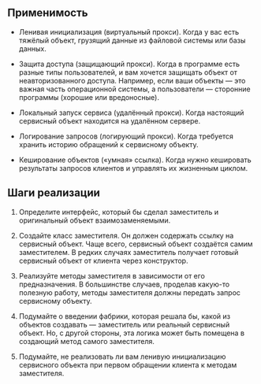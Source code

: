 ## Применимость
- Ленивая инициализация (виртуальный прокси). 
Когда у вас есть тяжёлый объект, грузящий данные из файловой системы или базы данных.
  
- Защита доступа (защищающий прокси). Когда в программе есть разные типы пользователей, 
и вам хочется защищать объект от неавторизованного доступа. Например, если ваши объекты — 
это важная часть операционной системы, а пользователи — сторонние программы (хорошие или вредоносные).

- Локальный запуск сервиса (удалённый прокси). Когда настоящий сервисный объект находится на удалённом сервере.

- Логирование запросов (логирующий прокси). Когда требуется хранить историю обращений к сервисному объекту.

- Кеширование объектов («умная» ссылка). Когда нужно кешировать результаты запросов клиентов и управлять их жизненным циклом.

## Шаги реализации
1. Определите интерфейс, который бы сделал заместитель и оригинальный объект взаимозаменяемыми.

2. Создайте класс заместителя. Он должен содержать ссылку на сервисный объект. 
   Чаще всего, сервисный объект создаётся самим заместителем. 
   В редких случаях заместитель получает готовый сервисный объект от клиента через конструктор.

3. Реализуйте методы заместителя в зависимости от его предназначения. 
   В большинстве случаев, проделав какую-то полезную работу, методы заместителя должны передать запрос сервисному объекту.

4. Подумайте о введении фабрики, которая решала бы, какой из объектов создавать — 
   заместитель или реальный сервисный объект. Но, с другой стороны, эта логика 
   может быть помещена в создающий метод самого заместителя.

5. Подумайте, не реализовать ли вам ленивую инициализацию сервисного объекта 
   при первом обращении клиента к методам заместителя.